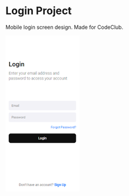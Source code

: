 # Login Project
Mobile login screen design. Made for CodeClub.

<img width="200px" src="assets/login.png">